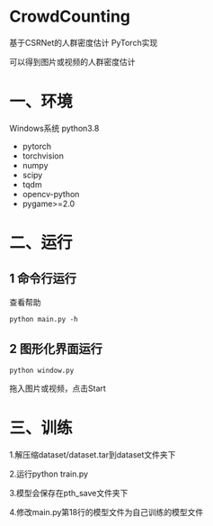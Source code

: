 # CrowdCounting
基于CSRNet的人群密度估计 PyTorch实现

可以得到图片或视频的人群密度估计

# 一、环境
Windows系统
python3.8
- pytorch
- torchvision
- numpy
- scipy
- tqdm
- opencv-python
- pygame>=2.0

# 二、运行

## 1 命令行运行
查看帮助
```
python main.py -h
```
## 2 图形化界面运行
```
python window.py
```
拖入图片或视频，点击Start

# 三、训练
1.解压缩dataset/dataset.tar到dataset文件夹下

2.运行python train.py

3.模型会保存在pth_save文件夹下 

4.修改main.py第18行的模型文件为自己训练的模型文件
